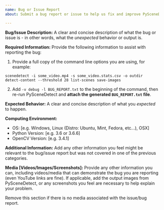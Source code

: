 ```yaml
---
name: Bug or Issue Report
about: Submit a bug report or issue to help us fix and improve PySceneDetect.

---
```


**Bug/Issue Description:**
A clear and concise description of what the bug or issue is - in other words, what the *unexpected* behavior or output is.

**Required Information:**
Provide the following information to assist with reporting the bug:
1. Provide a full copy of the command line options you are using, for example:

`scenedetect -i some_video.mp4 -s some_video.stats.csv -o outdir detect-content --threshold 28 list-scenes save-images`

2. Add `-v debug -l BUG_REPORT.txt` to the beginning of the command, then re-run PySceneDetect and **attach the generated `BUG_REPORT.txt` file**.

**Expected Behavior:**
A clear and concise description of what you *expected* to happen.

**Computing Environment:**
 - OS: [e.g. Windows, Linux (Distro: Ubuntu, Mint, Fedora, etc...), OSX]
 - Python Version: [e.g. 3.6 or 3.6.6]
 - OpenCV Version: [e.g. 3.4.1]

**Additional Information:**
Add any other information you feel might be relevant to the bug/issue report but was not covered in one of the previous categories.

**Media [Videos/Images/Screenshots]:**
Provide any other information you can, including videos/media that can demonstrate the bug you are reporting (even YouTube links are fine). If applicable, add the output images from PySceneDetect, or any screenshots you feel are necessary to help explain your problem.

Remove this section if there is no media associated with the issue/bug report.
